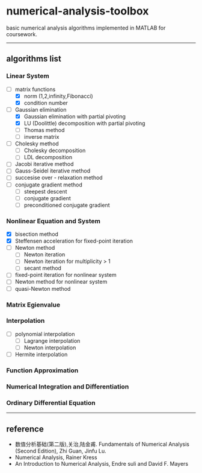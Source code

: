 # numerical-analysis-toolbox
basic numerical analysis algorithms implemented in MATLAB for coursework.

---

## algorithms list

### Linear System

- [ ] matrix functions
    - [x] norm (1,2,infinity,Fibonacci)
    - [x] condition number
- [ ] Gaussian elimination
    - [x] Gaussian elimination with partial pivoting
    - [x] LU (Doolittle) decomposition with partial pivoting
    - [ ] Thomas method
    - [ ] inverse matrix
- [ ] Cholesky method
    - [ ] Cholesky decomposition
    - [ ] LDL decomposition
- [ ] Jacobi iterative method
- [ ] Gauss-Seidel iterative method
- [ ] succesise over - relaxation method
- [ ] conjugate gradient method
    - [ ] steepest descent
    - [ ] conjugate gradient
    - [ ] preconditioned conjugate gradient 

### Nonlinear Equation and System

- [x] bisection method
- [x] Steffensen acceleration for fixed-point iteration
- [ ] Newton method
    - [ ] Newton iteration
    - [ ] Newton iteration for multiplicity > 1
    - [ ] secant method
- [ ] fixed-point iteration for nonlinear system
- [ ] Newton method for nonlinear system
- [ ] quasi-Newton method

### Matrix Egienvalue

### Interpolation

- [ ] polynomial interpolation
    - [ ] Lagrange interpolation
    - [ ] Newton interpolation
- [ ] Hermite interpolation

### Function Approximation

### Numerical Integration and Differentiation

### Ordinary Differential Equation


---

## reference

- 数值分析基础(第二版),关治,陆金甫. Fundamentals of Numerical Analysis (Second Edition), Zhi Guan, Jinfu Lu.
- Numerical Analysis, Rainer Kress
- An Introduction to Numerical Analysis, Endre suli and David F. Mayers